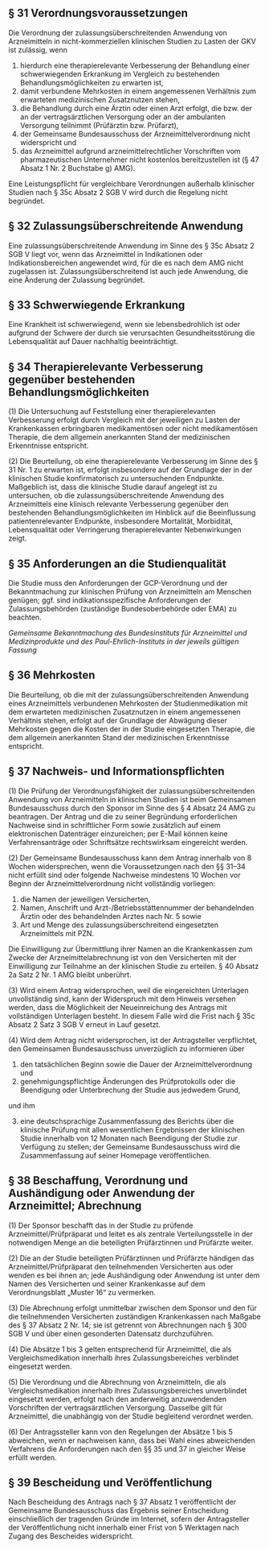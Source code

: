 ## § 31 Verordnungsvoraussetzungen

Die Verordnung der zulassungsüberschreitenden Anwendung von Arzneimitteln in nicht-kommerziellen klinischen Studien zu Lasten der GKV ist zulässig, wenn  

1. hierdurch eine therapierelevante Verbesserung der Behandlung einer schwerwiegenden Erkrankung im Vergleich zu bestehenden Behandlungsmöglichkeiten zu erwarten ist,  
2. damit verbundene Mehrkosten in einem angemessenen Verhältnis zum erwarteten medizinischen Zusatznutzen stehen,  
3. die Behandlung durch eine Ärztin oder einen Arzt erfolgt, die bzw. der an der vertragsärztlichen Versorgung oder an der ambulanten Versorgung teilnimmt (Prüfärztin bzw. Prüfarzt),  
4. der Gemeinsame Bundesausschuss der Arzneimittelverordnung nicht widerspricht und  
5. das Arzneimittel aufgrund arzneimittelrechtlicher Vorschriften vom pharmazeutischen Unternehmer nicht kostenlos bereitzustellen ist (§ 47 Absatz 1 Nr. 2 Buchstabe g) AMG).  

Eine Leistungspflicht für vergleichbare Verordnungen außerhalb klinischer Studien nach § 35c Absatz 2 SGB V wird durch die Regelung nicht begründet.  

## § 32 Zulassungsüberschreitende Anwendung

Eine zulassungsüberschreitende Anwendung im Sinne des § 35c Absatz 2 SGB V liegt vor, wenn das Arzneimittel in Indikationen oder Indikationsbereichen angewendet wird, für die es nach dem AMG nicht zugelassen ist. Zulassungsüberschreitend ist auch jede Anwendung, die eine Änderung der Zulassung begründet.  

## § 33 Schwerwiegende Erkrankung

Eine Krankheit ist schwerwiegend, wenn sie lebensbedrohlich ist oder aufgrund der Schwere der durch sie verursachten Gesundheitsstörung die Lebensqualität auf Dauer nachhaltig beeinträchtigt. 

## § 34 Therapierelevante Verbesserung gegenüber bestehenden Behandlungsmöglichkeiten

(1) Die Untersuchung auf Feststellung einer therapierelevanten Verbesserung erfolgt durch Vergleich mit der jeweiligen zu Lasten der Krankenkassen erbringbaren medikamentösen oder nicht medikamentösen Therapie, die dem allgemein anerkannten Stand der medizinischen Erkenntnisse entspricht.  

(2) Die Beurteilung, ob eine therapierelevante Verbesserung im Sinne des § 31 Nr. 1 zu erwarten ist, erfolgt insbesondere auf der Grundlage der in der klinischen Studie konfirmatorisch zu untersuchenden Endpunkte. Maßgeblich ist, dass die klinische Studie darauf angelegt ist zu untersuchen, ob die zulassungsüberschreitende Anwendung des Arzneimittels eine klinisch relevante Verbesserung gegenüber den bestehenden Behandlungsmöglichkeiten im Hinblick auf die Beeinflussung patientenrelevanter Endpunkte, insbesondere Mortalität, Morbidität, Lebensqualität oder Verringerung therapierelevanter Nebenwirkungen zeigt.  

## § 35 Anforderungen an die Studienqualität

Die Studie muss den Anforderungen der GCP-Verordnung und der Bekanntmachung zur klinischen Prüfung von Arzneimitteln am Menschen genügen; ggf. sind indikationsspezifische Anforderungen der Zulassungsbehörden (zuständige Bundesoberbehörde oder EMA) zu beachten.  

*Gemeinsame Bekanntmachung des Bundesinstituts für Arzneimittel und Medizinprodukte und des Paul-Ehrlich-Instituts in der jeweils gültigen Fassung*  

## § 36 Mehrkosten

Die Beurteilung, ob die mit der zulassungsüberschreitenden Anwendung eines Arzneimittels verbundenen Mehrkosten der Studienmedikation mit dem erwarteten medizinischen Zusatznutzen in einem angemessenen Verhältnis stehen, erfolgt auf der Grundlage der Abwägung dieser Mehrkosten gegen die Kosten der in der Studie eingesetzten Therapie, die dem allgemein anerkannten Stand der medizinischen Erkenntnisse entspricht.  

## § 37 Nachweis- und Informationspflichten

(1) Die Prüfung der Verordnungsfähigkeit der zulassungsüberschreitenden Anwendung von Arzneimitteln in klinischen Studien ist beim Gemeinsamen Bundesausschuss durch den Sponsor im Sinne des § 4 Absatz 24 AMG zu beantragen. Der Antrag und die zu seiner Begründung erforderlichen Nachweise sind in schriftlicher Form sowie zusätzlich auf einem elektronischen Datenträger einzureichen; per E-Mail können keine Verfahrensanträge oder Schriftsätze rechtswirksam eingereicht werden.  

(2) Der Gemeinsame Bundesausschuss kann dem Antrag innerhalb von 8 Wochen widersprechen, wenn die Voraussetzungen nach den §§ 31–34 nicht erfüllt sind oder folgende Nachweise mindestens 10 Wochen vor Beginn der Arzneimittelverordnung nicht vollständig vorliegen:  

1. die Namen der jeweiligen Versicherten,  
2. Namen, Anschrift und Arzt-/Betriebsstättennummer der behandelnden Ärztin oder des behandelnden Arztes nach Nr. 5 sowie  
3. Art und Menge des zulassungsüberschreitend eingesetzten Arzneimittels mit PZN.  

Die Einwilligung zur Übermittlung ihrer Namen an die Krankenkassen zum Zwecke der Arzneimittelabrechnung ist von den Versicherten mit der Einwilligung zur Teilnahme an der klinischen Studie zu erteilen. § 40 Absatz 2a Satz 2 Nr. 1 AMG bleibt unberührt.  

(3) Wird einem Antrag widersprochen, weil die eingereichten Unterlagen unvollständig sind, kann der Widerspruch mit dem Hinweis versehen werden, dass die Möglichkeit der Neueinreichung des Antrags mit vollständigen Unterlagen besteht. In diesem Falle wird die Frist nach § 35c Absatz 2 Satz 3 SGB V erneut in Lauf gesetzt.  

(4) Wird dem Antrag nicht widersprochen, ist der Antragsteller verpflichtet, den Gemeinsamen Bundesausschuss unverzüglich zu informieren über  

1. den tatsächlichen Beginn sowie die Dauer der Arzneimittelverordnung und  
2. genehmigungspflichtige Änderungen des Prüfprotokolls oder die Beendigung oder Unterbrechung der Studie aus jedwedem Grund,  

und ihm  

3. eine deutschsprachige Zusammenfassung des Berichts über die klinische Prüfung mit allen wesentlichen Ergebnissen der klinischen Studie innerhalb von 12 Monaten nach Beendigung der Studie zur Verfügung zu stellen; der Gemeinsame Bundesausschuss wird die Zusammenfassung auf seiner Homepage veröffentlichen.  

## § 38 Beschaffung, Verordnung und Aushändigung oder Anwendung der Arzneimittel; Abrechnung

(1) Der Sponsor beschafft das in der Studie zu prüfende Arzneimittel/Prüfpräparat und leitet es als zentrale Verteilungsstelle in der notwendigen Menge an die beteiligten Prüfärztinnen und Prüfärzte weiter.  

(2) Die an der Studie beteiligten Prüfärztinnen und Prüfärzte händigen das Arzneimittel/Prüfpräparat den teilnehmenden Versicherten aus oder wenden es bei ihnen an; jede Aushändigung oder Anwendung ist unter dem Namen des Versicherten und seiner Krankenkasse auf dem Verordnungsblatt „Muster 16“ zu vermerken.  

(3) Die Abrechnung erfolgt unmittelbar zwischen dem Sponsor und den für die teilnehmenden Versicherten zuständigen Krankenkassen nach Maßgabe des § 37 Absatz 2 Nr. 14; sie ist getrennt von Abrechnungen nach § 300 SGB V und über einen gesonderten Datensatz durchzuführen.  

(4) Die Absätze 1 bis 3 gelten entsprechend für Arzneimittel, die als Vergleichsmedikation innerhalb ihres Zulassungsbereiches verblindet eingesetzt werden.  

(5) Die Verordnung und die Abrechnung von Arzneimitteln, die als Vergleichsmedikation innerhalb ihres Zulassungsbereiches unverblindet eingesetzt werden, erfolgt nach den anderweitig anzuwendenden Vorschriften der vertragsärztlichen Versorgung. Dasselbe gilt für Arzneimittel, die unabhängig von der Studie begleitend verordnet werden.  

(6) Der Antragssteller kann von den Regelungen der Absätze 1 bis 5 abweichen, wenn er nachweisen kann, dass bei Wahl eines abweichenden Verfahrens die Anforderungen nach den §§ 35 und 37 in gleicher Weise erfüllt werden.  

## § 39 Bescheidung und Veröffentlichung

Nach Bescheidung des Antrags nach § 37 Absatz 1 veröffentlicht der Gemeinsame Bundesausschuss das Ergebnis seiner Entscheidung einschließlich der tragenden Gründe im Internet, sofern der Antragsteller der Veröffentlichung nicht innerhalb einer Frist von 5 Werktagen nach Zugang des Bescheides widerspricht.  


